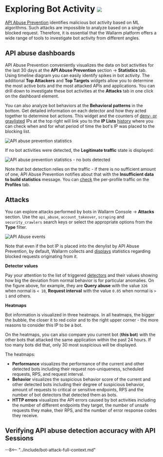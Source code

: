 [link-attacks]:                 ../user-guides/events/check-attack.md
[link-sessions]:                ../api-sessions/overview.md
[link-api-abuse-prevention]:    ../api-abuse-prevention/overview.md
[img-api-sessions-api-abuse]:   ../images/api-sessions/api-sessions-api-abuse.png

# Exploring Bot Activity <a href="../../about-wallarm/subscription-plans/#core-subscription-plans"><img src="../../images/api-security-tag.svg" style="border: none;"></a>

[API Abuse Prevention](../api-abuse-prevention/overview.md) identifies malicious bot activity based on ML algorithms. Such attacks are impossible to analyze based on a single blocked request. Therefore, it is essential that the Wallarm platform offers a wide range of tools to investigate bot activity from different angles.

## API abuse dashboards

API Abuse Prevention conveniently visualizes the data on bot activities for the last 30 days at the **API Abuse Prevention** section → **Statistics** tab. Using timeline diagram you can easily identify spikes in bot activity. The additional **Top Attackers** and **Top Targets** widgets allow you to determine the most active bots and the most attacked APIs and applications. You can drill down to investigate these bot activities at the **Attacks** tab in one click on the dashboard element.

You can also analyze bot behaviors at the **Behavioral patterns** in the bottom. Get detailed information on each detector and how they acted together to determine bot actions. This widget and the counters of [deny- or graylisted](setup.md#creating-profiles) IPs at the top right will link you to the **IP Lists** [history](../user-guides/ip-lists/overview.md#ip-list-history) where you can check when and for what period of time the bot's IP was placed to the blocking list.

![API abuse prevention statistics](../images/about-wallarm-waf/abi-abuse-prevention/api-abuse-prevention-statistics.png)

If no bot activities were detected, the **Legitimate traffic** state is displayed:

![API abuse prevention statistics - no bots detected](../images/about-wallarm-waf/abi-abuse-prevention/api-abuse-prevention-statistics-nobots.png)

Note that bot detection relies on the traffic - if there is no sufficient amount of one, API Abuse Prevention notifies about that with the **Insufficient data to build statistics** message. You can [check](setup.md#per-profile-traffic) the per-profile traffic on the **Profiles** tab.

## Attacks

You can explore attacks performed by bots in Wallarm Console → **Attacks** section. Use the `api_abuse`, `account_takeover`, `scraping` and `security_crawlers` search keys or select the appropriate options from the **Type** filter.

![API Abuse events](../images/about-wallarm-waf/abi-abuse-prevention/api-abuse-events.png)

Note that even if the bot IP is placed into the denylist by API Abuse Prevention, by default, Wallarm collects and [displays](../user-guides/ip-lists/overview.md#requests-from-denylisted-ips) statistics regarding blocked requests originating from it.

**Detector values**

Pay your attention to the list of triggered [detectors](overview.md#how-api-abuse-prevention-works) and their values showing how big the deviation from normal behavior is for particular anomalies. On the figure above, for example, they are **Query abuse** with the value `326` when normal is `< 10`, **Request interval** with the value `0.05` when normal is `> 1` and others.

**Heatmaps**

Bot information is visualized in three heatmaps. In all heatmaps, the bigger the bubble, the closer it to red color and to the right upper corner - the more reasons to consider this IP to be a bot.

On the heatmaps, you can also compare you current bot (**this bot**) with the other bots that attacked the same application within the past 24 hours. If too many bots did that, only 30 most suspicious will be displayed.

The heatmaps:

* **Performance** visualizes the performance of the current and other detected bots including their request non-uniqueness, scheduled requests, RPS, and request interval.
* **Behavior** visualizes the suspicious behavior score of the current and other detected bots including their degree of suspicious behavior, amount of requests to critical or sensitive endpoints, RPS and the number of bot detectors that detected them as bots.
* **HTTP errors** visualizes the API errors caused by bot activities including the number of different endpoints they target, the number of unsafe requests they make, their RPS, and the number of error response codes they receive.

<!--Each heatmap includes detailed description of its bubble size, color and position meaning (use **Show more**). You can zoom in heatmap by drawing rectangular around required area.

The **API Abuse Prevention** module compiles client traffic into URL patterns. The URL pattern may have the following segments:

| Segment | Contains | Example |
|---|---|---|
| SENSITIVE | URL parts that provide access to the application's critical functions or resources, such as the admin panel. They should be kept confidential and restricted to authorized personnel to prevent potential security breaches. | `wp-admin` |
| IDENTIFIER | Various identifiers like numeric identifiers, UUIDs, etc. | - |
| STATIC | The folders that contain static files of different kinds. | `images`, `js`, `css` |
| FILE | Static file names. | `image.png` |
| QUERY | Query parameters. | - |
| AUTH | Content related to the authentication/authorization endpoints. | - |
| LANGUAGE | Language-related parts. | `en`, `fr` |
| HEALTHCHECK | Content related to the health check endpoints. | - |
| VARY | The segment is marked as VARY if it is impossible to attribute it to other categories. A variable part of the URL path. | - | -->

## Verifying API abuse detection accuracy with API Sessions

--8<-- "../include/bot-attack-full-context.md"
